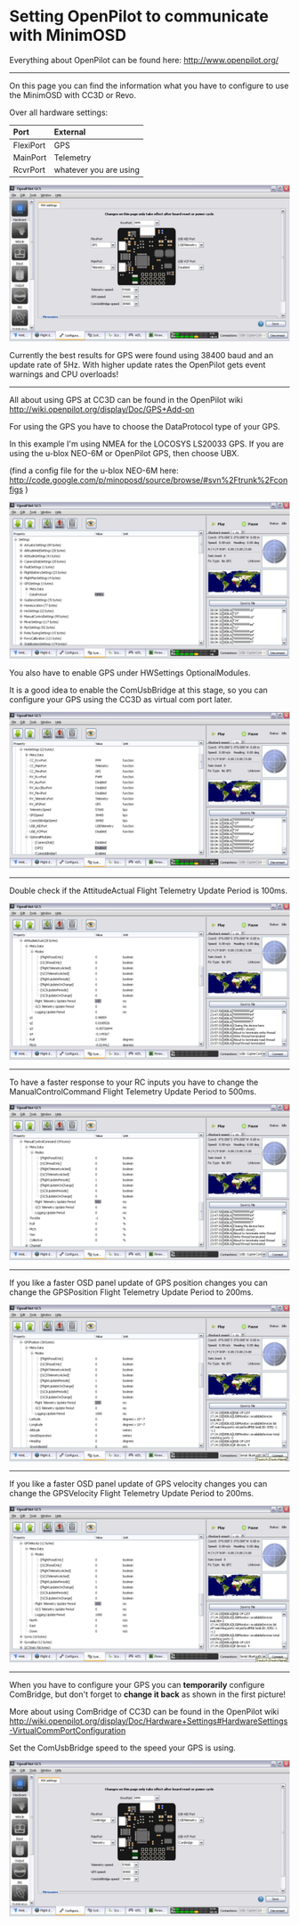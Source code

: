 # Setting OpenPilot to communicate with MinimOSD #


Everything about OpenPilot can be found here: http://www.openpilot.org/



---



On this page you can find the information what you have to configure to use the MinimOSD with CC3D or Revo.


Over all hardware settings:

| **Port** | **External** |
|:---------|:-------------|
| FlexiPort | GPS          |
| MainPort | Telemetry    |
| RcvrPort | whatever you are using |


![images/HWsettingsGPSTelemetry.jpg](images/HWsettingsGPSTelemetry.jpg)


Currently the best results for GPS were found using 38400 baud and an update rate of 5Hz.
With higher update rates the OpenPilot gets event warnings and CPU overloads!



---



All about using GPS at CC3D can be found in the OpenPilot wiki http://wiki.openpilot.org/display/Doc/GPS+Add-on

For using the GPS you have to choose the DataProtocol type of your GPS.

In this example I'm using NMEA for the LOCOSYS LS20033 GPS. If you are using the u-blox NEO-6M or OpenPilot GPS, then choose UBX.

(find a config file for the u-blox NEO-6M here: http://code.google.com/p/minoposd/source/browse/#svn%2Ftrunk%2Fconfigs )

![images/GPSSettings.jpg](images/GPSSettings.jpg)

You also have to enable GPS under HWSettings OptionalModules.

It is a good idea to enable the ComUsbBridge at this stage, so you can configure your GPS using the CC3D as virtual com port later.

![images/HWsettingsOptionalModules.jpg](images/HWsettingsOptionalModules.jpg)



---



Double check if the AttitudeActual Flight Telemetry Update Period is 100ms.

![images/AttitudeActual.jpg](images/AttitudeActual.jpg)



---



To have a faster response to your RC inputs you have to change the ManualControlCommand Flight Telemetry Update Period to 500ms.

![images/ManualControlCommand.jpg](images/ManualControlCommand.jpg)



---



If you like a faster OSD panel update of GPS position changes you can change the GPSPosition Flight Telemetry Update Period to 200ms.

![images/GPSPosition.jpg](images/GPSPosition.jpg)



---



If you like a faster OSD panel update of GPS velocity changes you can change the GPSVelocity Flight Telemetry Update Period to 200ms.

![images/GPSVelocity.jpg](images/GPSVelocity.jpg)



---



When you have to configure your GPS you can **temporarily** configure ComBridge, but don't forget to **change it back** as shown in the first picture!

More about using ComBridge of CC3D can be found in the OpenPilot wiki http://wiki.openpilot.org/display/Doc/Hardware+Settings#HardwareSettings-VirtualCommPortConfiguration

Set the ComUsbBridge speed to the speed your GPS is using.

![images/HWsettingsComBridge.jpg](images/HWsettingsComBridge.jpg)
